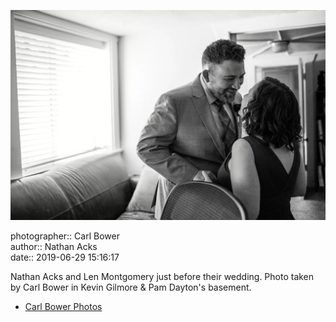 ![Nathan Acks and Len Montgomery just before their wedding](assets/2019-06-29-set-1-the-ceremony-09.webp)

photographer:: Carl Bower  
author:: Nathan Acks  
date:: 2019-06-29 15:16:17

Nathan Acks and Len Montgomery just before their wedding. Photo taken by Carl Bower in Kevin Gilmore & Pam Dayton's basement.

* [Carl Bower Photos](https://carlbowerphotos.com)
